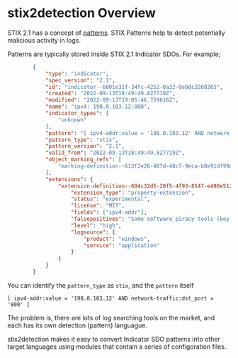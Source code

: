 # stix2detection Overview

STIX 2.1 has a concept of [patterns](https://docs.oasis-open.org/cti/stix/v2.1/os/stix-v2.1-os.html#_e8slinrhxcc9). STIX Patterns help to detect potentially malicious activity in logs.

Patterns are typically stored inside STIX 2.1 Indicator SDOs. For example;

```json
        {
            "type": "indicator",
            "spec_version": "2.1",
            "id": "indicator--6001e31f-34fc-4252-8a32-0e8dc3268265",
            "created": "2022-09-13T18:49:49.827719Z",
            "modified": "2022-09-13T19:05:46.759616Z",
            "name": "ipv4: 198.0.103.12:800",
            "indicator_types": [
                "unknown"
            ],
            "pattern": "[ ipv4-addr:value = '198.0.103.12' AND network-traffic:dst_port = '800' ]",
            "pattern_type": "stix",
            "pattern_version": "2.1",
            "valid_from": "2022-09-13T18:49:49.827719Z",
            "object_marking_refs": [
                "marking-definition--613f2e26-407d-48c7-9eca-b8e91df99dc9"
            ],
		    "extensions": {
		        "extension-definition--604c32d5-20f5-4f93-8547-e490e512f8d0": {
		            "extension_type": "property-extension",
		            "status": "experimental",
		            "license": "MIT",
		            "fields": ["ipv4-addr"],
		            "falsepositives": "Some software piracy tools (key generators, cracks) are classified as hack tools",
		            "level": "high",
		            "logsource": {
		   				"product": "windows",
		   				"service": "application"
		   			}
		   		}
		   	}
        }
```

You can identify the `pattern_type` as `stix`, and the `pattern` itself

```
[ ipv4-addr:value = '198.0.103.12' AND network-traffic:dst_port = '800' ]
```

The problem is, there are lots of log searching tools on the market, and each has its own detection (pattern) languague.

stix2detection makes it easy to convert Indicator SDO patterns into other target languages using modules that contain a series of configoration files.